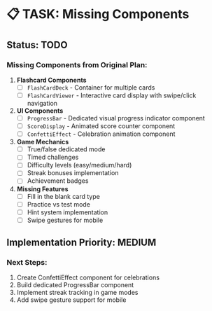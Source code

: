 # 📋 TASK: Missing Components

## Status: TODO

### Missing Components from Original Plan:

1. **Flashcard Components**
   - [ ] `FlashCardDeck` - Container for multiple cards
   - [ ] `FlashCardViewer` - Interactive card display with swipe/click navigation

2. **UI Components**
   - [ ] `ProgressBar` - Dedicated visual progress indicator component
   - [ ] `ScoreDisplay` - Animated score counter component
   - [ ] `ConfettiEffect` - Celebration animation component

3. **Game Mechanics**
   - [ ] True/false dedicated mode
   - [ ] Timed challenges
   - [ ] Difficulty levels (easy/medium/hard)
   - [ ] Streak bonuses implementation
   - [ ] Achievement badges

4. **Missing Features**
   - [ ] Fill in the blank card type
   - [ ] Practice vs test mode
   - [ ] Hint system implementation
   - [ ] Swipe gestures for mobile

## Implementation Priority: MEDIUM

### Next Steps:
1. Create ConfettiEffect component for celebrations
2. Build dedicated ProgressBar component
3. Implement streak tracking in game modes
4. Add swipe gesture support for mobile